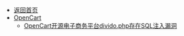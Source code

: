 - [返回首页](/)
- [OpenCart](OpenCart/)
  - [OpenCart开源电子商务平台divido.php存在SQL注入漏洞](OpenCart/OpenCart开源电子商务平台divido.php存在SQL注入漏洞.md)
